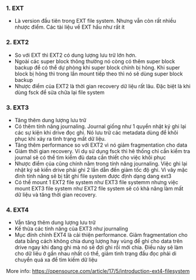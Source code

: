### 1. EXT
- Là version đầu tiên trong EXT file system. Nhưng vẫn còn rất nhiều nhược điểm. Các tài liệu về EXT hầu như rất ít
### 2. EXT2
- So với EXT thì EXT2 có dung lượng lưu trữ lớn hơn.
- Ngoài các super block thông thường nó còng có thêm super block backup để có thể dự phòng khi super block chính bị hỏng. Khi super block bị hỏng thì trong lần mount tiếp theo thì nó sẽ dùng super block backup
- Nhược điểm của EXT2 là thời gian recovery dữ liệu rất lâu. Đặc biệt là khi dùng fsck để sửa chữa lại file system
### 3. EXT3
- Tăng thêm dung lượng lưu trữ
- Có thêm tính năng journaling. Journal giống như 1 quyển nhật ký ghi lại các sự kiện khi drive đọc ghi. Nó lưu trữ các metadata dùng để khôi phục khi xảy ra tình trạng mất dữ liệu.
- Tăng thêm performance so với EXT2 vì nó giảm fragmentation cho data
- Giảm thời gian recovery. Ví dụ sử dụng fsck thì hê thống chỉ cần kiểm tra journal sẽ có thể tìm kiểm đủ data cần thiết cho việc khôi phục
- Nhược điểm của cũng chính nằm trong tính năng journaling. Việc ghi lại nhật ký sẽ kiến drive phải ghi 2 lần dẫn đến giảm tốc độ ghi. Vì vây mặc đinh tính năng sẽ bị tắt ghi file system được định dạng dang ext3
- Có thể mount 1 EXT2 file system như EXT3 file systemm nhưng việc mount EXT3 file system như EXT2 file system sẽ có khả năng làm mất dữ liệu và tăng thời gian recovery.
### 4. EXT4
- Vẫn tăng thêm dung lượng lưu trữ
- Kế thừa các tính năng của EXT3 như journaling
- Mục đính chính EXT4 là cải thiện performance. Giảm fragmentation cho data bằng cách không chia dung lượng hay vùng để ghi cho data trên drive ngay khi đang ghi mà nó sẽ đợi ghi rồi mới chia. Điều này sẽ làm cho dữ liêu ở gần nhau nhất có thể, giảm tình trạng đầu đọc phải di chuyển quá xa để tìm kiếm dữ liệu

More info: https://opensource.com/article/17/5/introduction-ext4-filesystem
